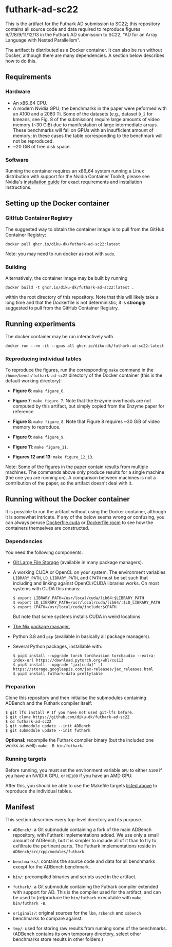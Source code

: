 # futhark-ad-sc22
This is the artifact for the Futhark AD submission to SC22; this
repository contains all source code and data required to reproduce
figures 6/7/8/9/11/12/13 in the Futhark AD submission to SC22, "AD for
an Array Language with Nested Parallelism".

The artifact is distributed as a Docker container.  It can also be run
without Docker, although there are many dependencies.  A section below
describes how to do this.

## Requirements
### Hardware
* An x86_64 CPU.
* A modern Nvidia GPU; the benchmarks in the paper were peformed with
  an A100 and a 2080 Ti. Some of the datasets (e.g., dataset `D_2` for
  kmeans, see Fig. 8 of the submission) require large amounts of video
  memory (~30 GiB) due to manifestation of large intermediate arrays.
  These benchmarks will fail on GPUs with an insufficient amount of
  memory; in these cases the table corresponding to the benchmark will
  not be reproduced.
* ~20 GiB of free disk space.

### Software
Running the container requires an x86_64 system running a Linux
distribution with support for the Nvidia Container Toolkit; please see
Nvidia's [installation
guide](https://docs.nvidia.com/datacenter/cloud-native/container-toolkit/install-guide.html)
for exact requirements and installation instructions.

## Setting up the Docker container
### GitHub Container Registry
The suggested way to obtain the container image is to pull from
the GitHub Container Registry:

    docker pull ghcr.io/diku-dk/futhark-ad-sc22:latest
    
Note: you may need to run docker as root with `sudo`.
    
### Building
Alternatively, the container image may be built by running

    docker build -t ghcr.io/diku-dk/futhark-ad-sc22:latest .

within the root directory of this repository. Note that this will
likely take a long time and that the Dockerfile is not deterministic;
it is **strongly** suggested to pull from the GitHub Container Registry.

## Running experiments
The docker container may be run interactively with

    docker run --rm -it --gpus all ghcr.io/diku-dk/futhark-ad-sc22:latest

### Reproducing individual tables
To reproduce the figures, run the corresponding `make` command in the
`/home/bench/futhark-ad-sc22` directory of the Docker container (this
is the default working directory):

* **Figure 6**: `make figure_6`.

* **Figure 7**: `make figure_7`.  Note that the Enzyme overheads are
  not computed by this artifact, but simply copied from the Enzyme
  paper for reference.
  
* **Figure 8**: `make figure_8`. Note that Figure 8 requires ~30 GiB
  of video memory to reproduce.

* **Figure 9**: `make figure_9`.

* **Figure 11**: `make figure_11`.

* **Figures 12 and 13**: `make figure_12_13`.

Note: Some of the figures in the paper contain results from multiple
machines.  The commands above only produce results for a single
machine (the one you are running on).  A comparison between machines
is not a contribution of the paper, so the artifact doesn't deal with
it.

## Running without the Docker container

It is possible to run the artifact without using the Docker container,
although it is somewhat intricate.  If any of the below seems wrong or
confusing, you can always peruse [Dockerfile.cuda](Dockerfile.cuda) or
[Dockerfile.rocm](Dockerfile.rocm) to see how the containers themselves
are constructed.

### Dependencies

You need the following components:

* [Git Large File Storage](https://git-lfs.github.com/) (available in
  many package managers).

* A working CUDA or OpenCL on your system.  The environment variables
  `LIBRARY_PATH`, `LD_LIBRARY_PATH`, and `CPATH` must be set such that
  including and linking against OpenCL/CUDA libraries works.  On most
  systems with CUDA this means:

  ```
  $ export LIBRARY_PATH=/usr/local/cuda/lib64:$LIBRARY_PATH
  $ export LD_LIBRARY_PATH=/usr/local/cuda/lib64/:$LD_LIBRARY_PATH
  $ export CPATH=/usr/local/cuda/include:$CPATH
  ```

  But note that some systems installs CUDA in weird locations.

* [The Nix package manager.](https://nixos.org/download.html)
* Python 3.8 and `pip` (available in basically all package managers).
* Several Python packages, installable with:

  ```
  $ pip3 install --upgrade torch torchvision torchaudio --extra-index-url https://download.pytorch.org/whl/cu113
  $ pip3 install --upgrade "jax[cuda]" -f https://storage.googleapis.com/jax-releases/jax_releases.html
  $ pip3 install futhark-data prettytable
  ```

### Preparation

Clone this repository and then initialise the submodules containing
ADBench and the Futhark compiler itself:

```
$ git lfs install # If you have not used git-lfs before.
$ git clone https://github.com/diku-dk/futhark-ad-sc22
$ cd futhark-ad-sc22
$ git submodule update --init ADBench
$ git submodule update --init futhark
```

**Optional:** recompile the Futhark compiler binary (but the included
one works as well): `make -B bin/futhark`.

### Running targets

Before running, you must set the environment variable `GPU` to either
`A100` if you have an NVIDIA GPU, or `MI100` if you have an AMD GPU.

After this, you should be able to use the Makefile targets [listed
above](https://github.com/diku-dk/futhark-ad-sc22#reproducing-individual-tables)
to reproduce the individual tables.

## Manifest
This section describes every top-level directory and its purpose.

* `ADBench/`: a Git submodule containing a fork of the main ADBench
  repository, with Futhark implementations added.  We use only a small
  amount of ADBench, but it is simpler to include all of it than to
  try to exfiltrate the pertinent parts.  The Futhark implementations
  reside in `ADBench/src/cpp/modules/futhark`.

* `benchmarks/`: contains the source code and data for all benchmarks
  except for the ADBench benchmark.

* `bin/`: precompiled binaries and scripts used in the artifact.

* `futhark/`: a Git submodule containing the Futhark compiler extended
  with support for AD.  This is the compiler used for the artifact,
  and can be used to (re)produce the `bin/futhark` executable with `make bin/futhark -B`.

* `originals/`: original sources for the `lbm`, `rsbench` and `xsbench`
  benchmarks to compare against.

* `tmp/`: used for storing raw results from running some of the benchmarks.
  (ADBench contains its own temporary directory, select other benchmarks store
  results in other folders.)
